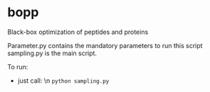 # bopp
Black-box optimization of peptides and proteins

Parameter.py contains the mandatory parameters to run this script
sampling.py is the main script. 

To run:
- just call: \n
`python sampling.py`
